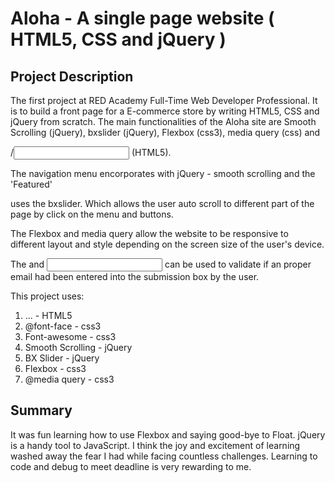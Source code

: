# Aloha - A single page website ( HTML5, CSS and jQuery )

## Project Description

The first project at RED Academy Full-Time Web Developer Professional. It is to build a front page for a E-commerce store by writing HTML5, CSS and jQuery from scratch. The main functionalities of the Aloha site are Smooth Scrolling (jQuery), bxslider (jQuery), Flexbox (css3), media query (css) and <form>/<input> (HTML5). 

The navigation menu encorporates with jQuery - smooth scrolling and the 'Featured' <section> uses the bxslider. Which allows the user auto scroll to different part of the page by click on the menu and buttons.

The Flexbox and media query allow the website to be responsive to different layout and style depending on the screen size of the user's device. 

The <form> and <input> can be used to validate if an proper email had been entered into the submission box by the user.

This project uses:

1. <form>... 		- HTML5
1. @font-face 		- css3
3. Font-awesome 	- css3
1. Smooth Scrolling - jQuery
2. BX Slider		- jQuery
5. Flexbox 			- css3
4. @media query 	- css3

## Summary 

It was fun learning how to use Flexbox and saying good-bye to Float. jQuery is a handy tool to JavaScript. I think the joy and excitement of learning washed away the fear I had while facing countless challenges. Learning to code and debug to meet deadline is very rewarding to me. 
